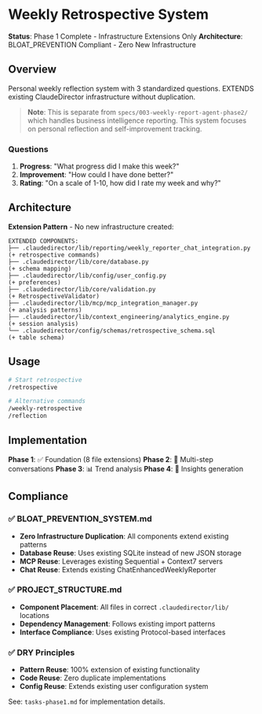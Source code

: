 # Weekly Retrospective System

**Status**: Phase 1 Complete - Infrastructure Extensions Only
**Architecture**: BLOAT_PREVENTION Compliant - Zero New Infrastructure

## Overview

Personal weekly reflection system with 3 standardized questions. EXTENDS existing ClaudeDirector infrastructure without duplication.

> **Note**: This is separate from `specs/003-weekly-report-agent-phase2/` which handles business intelligence reporting. This system focuses on personal reflection and self-improvement tracking.

### Questions
1. **Progress**: "What progress did I make this week?"
2. **Improvement**: "How could I have done better?"
3. **Rating**: "On a scale of 1-10, how did I rate my week and why?"

## Architecture

**Extension Pattern** - No new infrastructure created:

```
EXTENDED COMPONENTS:
├── .claudedirector/lib/reporting/weekly_reporter_chat_integration.py  (+ retrospective commands)
├── .claudedirector/lib/core/database.py                              (+ schema mapping)
├── .claudedirector/lib/config/user_config.py                         (+ preferences)
├── .claudedirector/lib/core/validation.py                           (+ RetrospectiveValidator)
├── .claudedirector/lib/mcp/mcp_integration_manager.py               (+ analysis patterns)
├── .claudedirector/lib/context_engineering/analytics_engine.py      (+ session analysis)
└── .claudedirector/config/schemas/retrospective_schema.sql          (+ table schema)
```

## Usage

```bash
# Start retrospective
/retrospective

# Alternative commands
/weekly-retrospective
/reflection
```

## Implementation

**Phase 1**: ✅ Foundation (8 file extensions)
**Phase 2**: 🎯 Multi-step conversations
**Phase 3**: 📊 Trend analysis
**Phase 4**: 🤖 Insights generation

## Compliance

### ✅ BLOAT_PREVENTION_SYSTEM.md
- **Zero Infrastructure Duplication**: All components extend existing patterns
- **Database Reuse**: Uses existing SQLite instead of new JSON storage
- **MCP Reuse**: Leverages existing Sequential + Context7 servers
- **Chat Reuse**: Extends existing ChatEnhancedWeeklyReporter

### ✅ PROJECT_STRUCTURE.md
- **Component Placement**: All files in correct `.claudedirector/lib/` locations
- **Dependency Management**: Follows existing import patterns
- **Interface Compliance**: Uses existing Protocol-based interfaces

### ✅ DRY Principles
- **Pattern Reuse**: 100% extension of existing functionality
- **Code Reuse**: Zero duplicate implementations
- **Config Reuse**: Extends existing user configuration system

See: `tasks-phase1.md` for implementation details.
